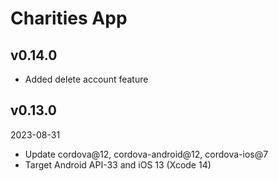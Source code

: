 # Charities App

## v0.14.0

- Added delete account feature

## v0.13.0

2023-08-31

- Update cordova@12, cordova-android@12, cordova-ios@7
- Target Android API-33 and iOS 13 (Xcode 14)
